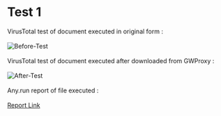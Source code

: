 <h1> Test 1</h1>

VirusTotal test of document executed in original form : <br><br><img src="https://i.ibb.co/TkrHrsh/Before-Test.png" alt="Before-Test" border="0"><br /><br>
VirusTotal test of document executed after downloaded from GWProxy : <br><br><img src="https://i.ibb.co/JsckrqV/After-Test.png" alt="After-Test" border="0"><br/><br>
Any.run report of file executed : <br><br> <a href="https://www.dropbox.com/s/tcswah2jtzm2bwf/report.pdf?dl=0">Report Link</a>